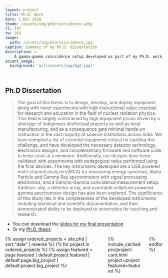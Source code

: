 ```yaml
---
layout: project
title: Ph.D. Work
date: 1 Dec 2020
thumb: /assets/img/phd/coincidence.webp
tl: 49%
tw: 38%
image:  
  path: /assets/img/phd/coincidence.jpg
caption: Summary of my Ph.D. dissertation
description: >
    A gamma-gamma coincidence setup developed as part of my Ph.D. work. The spectrum shows coincidence of positron annihilation events from a <sup>22</sup>Na source placed between two detectors.
accent_image:
  background: 'url(/assets/img/bg2.jpg)'

---
```



## Ph.D Dissertation

>   The goal of this thesis is to design, develop, and deploy equipment along with novel
    experiments with high instructional value essential for research and education in the field
    of nuclear radiation physics. This field is largely constrained by high equipment prices
    driven by a shortage of indigenous intellectual property as well as local manufacturing,
    and as a consequence gets minimal hands-on instruction in the vast majority of science
    institutions across India.
    We have compiled a list of essential equipment critical for tackling this challenge, and
    have developed the necessary detector technology, electronics designs, and complementary
    firmware and software code to keep costs at a minimum. Additionally, our designs have
    been validated with experiments with pedagogical value performed using the final devices.
    The key instruments developed are a USB powered multi-channel analyzers(MCA)
    for measuring energy spectrum, Alpha Particle and Gamma Ray spectrometers with signal
    processing electronics, and a Gamma-Gamma coincidence measurement setup. Addition-
    ally, a detector array, and a portable cellphone powered gamma spectrometer design has
    also been explored.
    The significance of this study lies in the completeness of the developed instruments
    including technical and scientific documentation, and their demonstrated ability to be
    deployed to universities for teaching and research.


* You can download the [slides for my final presentation](/assets/pdf/jithin_phd_slides.pdf)
* Or my [Ph.D. thesis](/assets/pdf/jithin_phd_thesis.pdf)

<div class="columns mt3 {% unless no_third_column %}columns-break{% endunless %}">
{% assign ordered_projects = site.phd | sort:"date" | reverse %}
{% for project in ordered_projects %}
    {% assign featured = page.featured | default:project.featured | default:page.big_project | default:project.big_project %}
    <div class="column column-1">
    {% include_cached pro/project-card.html project=project featured=featured %}
    </div>
{% endfor %}
</div>
